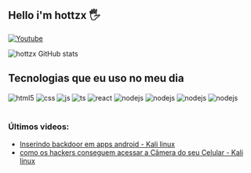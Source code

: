 ## Hello i'm hottzx 🖐️

[![Youtube](https://img.shields.io/badge/YouTube-FF0000?style=for-the-badge&logo=youtube&logoColor=white)](https://www.youtube.com/channel/UCNbzdh4uaSoHZ6k6FdrmixA)

![hottzx GitHub stats](https://github-readme-stats.vercel.app/api?username=hottzx&show_icons=true&theme=merko)

## Tecnologias que eu uso no meu dia

<div style="display: inline_block">
  <img align="center" alt="html5" src="https://img.shields.io/badge/HTML5-E34F26?style=for-the-badge&logo=html5&logoColor=white" />
  <img align="center" alt="css" src="https://img.shields.io/badge/CSS3-1572B6?style=for-the-badge&logo=css3&logoColor=white" />
  <img align="center" alt="js" src="https://img.shields.io/badge/JavaScript-F7DF1E?style=for-the-badge&logo=javascript&logoColor=black" />
  <img align="center" alt="ts" src="https://img.shields.io/badge/TypeScript-007ACC?style=for-the-badge&logo=typescript&logoColor=white" />
  <img align="center" alt="react" src="https://img.shields.io/badge/React-20232A?style=for-the-badge&logo=react&logoColor=61DAFB" />
  <img align="center" alt="nodejs" src="https://img.shields.io/badge/Node.js-43853D?style=for-the-badge&logo=node.js&logoColor=white" />
 <img align="center" alt="nodejs" src="https://img.shields.io/badge/Python-3776AB?style=for-the-badge&logo=python&logoColor=white " />
 <img align="center" alt="nodejs" src=" https://img.shields.io/badge/C%23-239120?style=for-the-badge&logo=c-sharp&logoColor=white " />
 <img align="center" alt="nodejs" src=" https://img.shields.io/badge/Unity-100000?style=for-the-badge&logo=unity&logoColor=white " />

 

  
</div><br/>



### Últimos videos:
- [Inserindo backdoor em apps android - Kali linux](https://www.youtube.com/watch?v=unBNFEOdmk0&t=281s)<br/>
- [como os hackers conseguem acessar a Câmera do seu Celular - Kali linux](https://www.youtube.com/watch?v=QmqulfVqzO4&t=3s)<br/>

